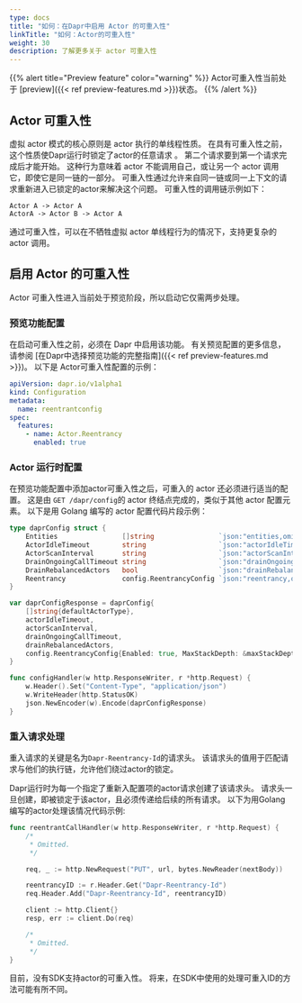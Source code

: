 ```yaml
---
type: docs
title: "如何：在Dapr中启用 Actor 的可重入性"
linkTitle: "如何：Actor的可重入性"
weight: 30
description: 了解更多关于 actor 可重入性
---
```


{{% alert title="Preview feature" color="warning" %}}
Actor可重入性当前处于 [preview]({{< ref preview-features.md >}})状态。
{{% /alert %}}

## Actor 可重入性
虚拟 actor 模式的核心原则是 actor 执行的单线程性质。 在具有可重入性之前，这个性质使Dapr运行时锁定了actor的任意请求 。 第二个请求要到第一个请求完成后才能开始。 这种行为意味着 actor 不能调用自己，或让另一个 actor 调用它，即使它是同一链的一部分。 可重入性通过允许来自同一链或同一上下文的请求重新进入已锁定的actor来解决这个问题。 可重入性的调用链示例如下：

```
Actor A -> Actor A
ActorA -> Actor B -> Actor A
```

通过可重入性，可以在不牺牲虚拟 actor 单线程行为的情况下，支持更复杂的 actor 调用。

## 启用 Actor 的可重入性
Actor 可重入性进入当前处于预览阶段，所以启动它仅需两步处理。

### 预览功能配置
在启动可重入性之前，必须在 Dapr 中启用该功能。 有关预览配置的更多信息，请参阅 [在Dapr中选择预览功能的完整指南]({{< ref preview-features.md >}})。 以下是 Actor可重入性配置的示例：

```yaml
apiVersion: dapr.io/v1alpha1
kind: Configuration
metadata:
  name: reentrantconfig
spec:
  features:
    - name: Actor.Reentrancy
      enabled: true
```

### Actor 运行时配置
在预览功能配置中添加actor可重入性之后，可重入的 actor 还必须进行适当的配置。 这是由 `GET /dapr/config`的 actor 终结点完成的，类似于其他 actor 配置元素。 以下是用 Golang 编写的 actor 配置代码片段示例：

```go
type daprConfig struct {
    Entities                []string                `json:"entities,omitempty"`
    ActorIdleTimeout        string                  `json:"actorIdleTimeout,omitempty"`
    ActorScanInterval       string                  `json:"actorScanInterval,omitempty"`
    DrainOngoingCallTimeout string                  `json:"drainOngoingCallTimeout,omitempty"`
    DrainRebalancedActors   bool                    `json:"drainRebalancedActors,omitempty"`
    Reentrancy              config.ReentrancyConfig `json:"reentrancy,omitempty"`
}

var daprConfigResponse = daprConfig{
    []string{defaultActorType},
    actorIdleTimeout,
    actorScanInterval,
    drainOngoingCallTimeout,
    drainRebalancedActors,
    config.ReentrancyConfig{Enabled: true, MaxStackDepth: &maxStackDepth},
}

func configHandler(w http.ResponseWriter, r *http.Request) {
    w.Header().Set("Content-Type", "application/json")
    w.WriteHeader(http.StatusOK)
    json.NewEncoder(w).Encode(daprConfigResponse)
}
```

### 重入请求处理
重入请求的关键是名为`Dapr-Reentrancy-Id`的请求头。 该请求头的值用于匹配请求与他们的执行链，允许他们绕过actor的锁定。

Dapr运行时为每一个指定了重新入配置项的actor请求创建了该请求头。 请求头一旦创建，即被锁定于该actor，且必须传递给后续的所有请求。 以下为用Golang编写的actor处理该情况代码示例:

```go
func reentrantCallHandler(w http.ResponseWriter, r *http.Request) {
    /*
     * Omitted.
     */

    req, _ := http.NewRequest("PUT", url, bytes.NewReader(nextBody))

    reentrancyID := r.Header.Get("Dapr-Reentrancy-Id")
    req.Header.Add("Dapr-Reentrancy-Id", reentrancyID)

    client := http.Client{}
    resp, err := client.Do(req)

    /*
     * Omitted.
     */
}
```

目前，没有SDK支持actor的可重入性。 将来，在SDK中使用的处理可重入ID的方法可能有所不同。
